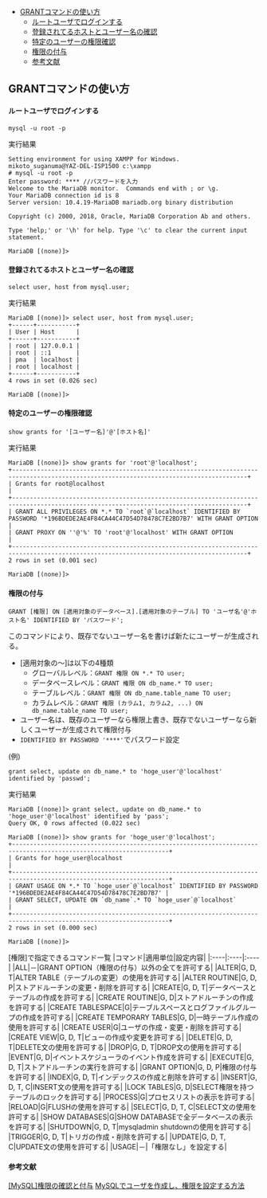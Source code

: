 - [GRANTコマンドの使い方](#grantコマンドの使い方)
    - [ルートユーザでログインする](#ルートユーザでログインする)
    - [登録されてるホストとユーザー名の確認](#登録されてるホストとユーザー名の確認)
    - [特定のユーザーの権限確認](#特定のユーザーの権限確認)
    - [権限の付与](#権限の付与)
    - [参考文献](#参考文献)

## GRANTコマンドの使い方

#### ルートユーザでログインする
```
mysql -u root -p
```

実行結果
```
Setting environment for using XAMPP for Windows.
mikoto_suganuma@YAZ-DEL-ISP1500 c:\xampp
# mysql -u root -p
Enter password: **** //パスワードを入力
Welcome to the MariaDB monitor.  Commands end with ; or \g.
Your MariaDB connection id is 8
Server version: 10.4.19-MariaDB mariadb.org binary distribution

Copyright (c) 2000, 2018, Oracle, MariaDB Corporation Ab and others.

Type 'help;' or '\h' for help. Type '\c' to clear the current input statement.

MariaDB [(none)]>
```

#### 登録されてるホストとユーザー名の確認

```
select user, host from mysql.user;
```

実行結果
```
MariaDB [(none)]> select user, host from mysql.user;
+------+-----------+
| User | Host      |
+------+-----------+
| root | 127.0.0.1 |
| root | ::1       |
| pma  | localhost |
| root | localhost |
+------+-----------+
4 rows in set (0.026 sec)

MariaDB [(none)]>
```

#### 特定のユーザーの権限確認

```
show grants for '[ユーザー名]'@'[ホスト名]'
```

実行結果
```
MariaDB [(none)]> show grants for 'root'@'localhost';
+----------------------------------------------------------------------------------------------------------------------------------------+
| Grants for root@localhost                                                                                                              |
+----------------------------------------------------------------------------------------------------------------------------------------+
| GRANT ALL PRIVILEGES ON *.* TO `root`@`localhost` IDENTIFIED BY PASSWORD '*196BDEDE2AE4F84CA44C47D54D78478C7E2BD7B7' WITH GRANT OPTION |
| GRANT PROXY ON ''@'%' TO 'root'@'localhost' WITH GRANT OPTION                                                                          |
+----------------------------------------------------------------------------------------------------------------------------------------+
2 rows in set (0.001 sec)

MariaDB [(none)]>
```

#### 権限の付与

```
GRANT [権限] ON [適用対象のデータベース].[適用対象のテーブル] TO 'ユーザ名'@'ホスト名' IDENTIFIED BY 'パスワード';
```

このコマンドにより、既存でないユーザー名を書けば新たにユーザーが生成される。

-   [適用対象の～]は以下の4種類
    -   グローバルレベル：`GRANT 権限 ON *.* TO user;`
    -   データベースレベル：`GRANT 権限 ON db_name.* TO user;`
    -   テーブルレベル：`GRANT 権限 ON db_name.table_name TO user;`
    -   カラムレベル：`GRANT 権限 (カラム1, カラム2, ...) ON db_name.table_name TO user;`
-   ユーザー名は、既存のユーザーなら権限上書き、既存でないユーザーなら新しくユーザーが生成されて権限付与
-   `IDENTIFIED BY PASSWORD '****'`でパスワード設定

(例)

```
grant select, update on db_name.* to 'hoge_user'@'localhost' identified by 'passwd';
```

実行結果
```
MariaDB [(none)]> grant select, update on db_name.* to 'hoge_user'@'localhost' identified by 'pass';
Query OK, 0 rows affected (0.022 sec)

MariaDB [(none)]> show grants for 'hoge_user'@'localhost';
+------------------------------------------------------------------------------------------------------------------+
| Grants for hoge_user@localhost                                                                                   |
+------------------------------------------------------------------------------------------------------------------+
| GRANT USAGE ON *.* TO `hoge_user`@`localhost` IDENTIFIED BY PASSWORD '*196BDEDE2AE4F84CA44C47D54D78478C7E2BD7B7' |
| GRANT SELECT, UPDATE ON `db_name`.* TO `hoge_user`@`localhost`                                                   |
+------------------------------------------------------------------------------------------------------------------+
2 rows in set (0.000 sec)

MariaDB [(none)]>
```

[権限]で指定できるコマンド一覧
|コマンド|適用単位|設定内容|
|:----|:----|:----|
|ALL|－|GRANT OPTION（権限の付与）以外の全てを許可する|
|ALTER|G, D, T|ALTER TABLE（テーブルの変更）の使用を許可する|
|ALTER ROUTINE|G, D, P|ストアドルーチンの変更・削除を許可する|
|CREATE|G, D, T|データベースとテーブルの作成を許可する|
|CREATE ROUTINE|G, D|ストアドルーチンの作成を許可する|
|CREATE TABLESPACE|G|テーブルスペースとログファイルグループの作成を許可する|
|CREATE TEMPORARY TABLES|G, D|一時テーブル作成の使用を許可する|
|CREATE USER|G|ユーザの作成・変更・削除を許可する|
|CREATE VIEW|G, D, T|ビューの作成や変更を許可する|
|DELETE|G, D, T|DELETE文の使用を許可する|
|DROP|G, D, T|DROP文の使用を許可する|
|EVENT|G, D|イベントスケジューラのイベント作成を許可する|
|EXECUTE|G, D, T|ストアドルーチンの実行を許可する|
|GRANT OPTION|G, D, P|権限の付与を許可する|
|INDEX|G, D, T|インデックスの作成と削除を許可する|
|INSERT|G, D, T, C|INSERT文の使用を許可する|
|LOCK TABLES|G, D|SELECT権限を持つテーブルのロックを許可する|
|PROCESS|G|プロセスリストの表示を許可する|
|RELOAD|G|FLUSHの使用を許可する|
|SELECT|G, D, T, C|SELECT文の使用を許可する|
|SHOW DATABASES|G|SHOW DATABASEで全データベースの表示を許可する|
|SHUTDOWN|G, D, T|mysqladmin shutdownの使用を許可する|
|TRIGGER|G, D, T|トリガの作成・削除を許可する|
|UPDATE|G, D, T, C|UPDATE文の使用を許可する|
|USAGE|－|「権限なし」を設定する|

#### 参考文献

[[MySQL]権限の確認と付与](https://qiita.com/shuntaro_tamura/items/2fb114b8c5d1384648aa)
[MySQLでユーザを作成し、権限を設定する方法](https://proengineer.internous.co.jp/content/columnfeature/6638)
